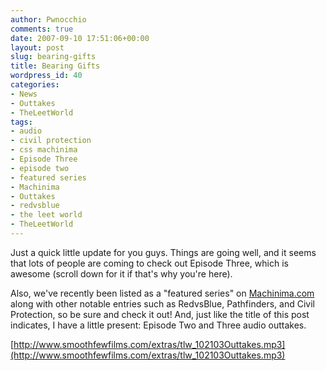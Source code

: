 ```yaml
---
author: Pwnocchio
comments: true
date: 2007-09-10 17:51:06+00:00
layout: post
slug: bearing-gifts
title: Bearing Gifts
wordpress_id: 40
categories:
- News
- Outtakes
- TheLeetWorld
tags:
- audio
- civil protection
- css machinima
- Episode Three
- episode two
- featured series
- Machinima
- Outtakes
- redvsblue
- the leet world
- TheLeetWorld
---
```


Just a quick little update for you guys. Things are going well, and it seems that lots of people are coming to check out Episode Three, which is awesome (scroll down for it if that's why you're here).

Also, we've recently been listed as a "featured series" on [Machinima.com](http://www.machinima.com) along with other notable entries such as RedvsBlue, Pathfinders, and Civil Protection, so be sure and check it out! And, just like the title of this post indicates, I have a little present: Episode Two and Three audio outtakes.

[http://www.smoothfewfilms.com/extras/tlw_102103Outtakes.mp3](http://www.smoothfewfilms.com/extras/tlw_102103Outtakes.mp3)
